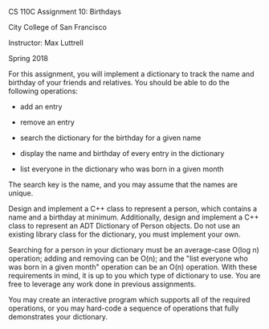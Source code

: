 CS 110C Assignment 10: Birthdays

City College of San Francisco

Instructor: Max Luttrell

Spring 2018


For this assignment, you will implement a dictionary to track the name and birthday of your friends and relatives.  You should be able to do the following operations:

- add an entry

- remove an entry

- search the dictionary for the birthday for a given name

- display the name and birthday of every entry in the dictionary

- list everyone in the dictionary who was born in a given month


The search key is the name, and you may assume that the names are unique.


Design and implement a C++ class to represent a person, which contains a name and a birthday at minimum.  Additionally, design and implement a C++ class to represent an ADT Dictionary of Person objects.  Do not use an existing library class for the dictionary, you must implement your own.


Searching for a person in your dictionary must be an average-case O(log n) operation; adding and removing can be O(n); and the "list everyone who was born in a given month" operation can be an O(n) operation.  With these requirements in mind, it is up to you which type of dictionary to use.  You are free to leverage any work done in previous assignments.


You may create an interactive program which supports all of the required operations, or you may hard-code a sequence of operations that fully demonstrates your dictionary.

